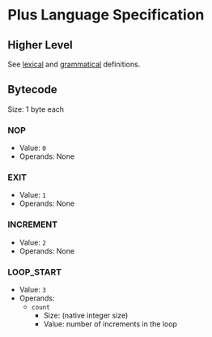 # Plus Language Specification

## Higher Level

See [lexical](../src/lang/plus1s.lex) and [grammatical](../src/lang/plus1s.y) definitions.

## Bytecode

Size: 1 byte each

### NOP

- Value: `0`
- Operands: None

### EXIT

- Value: `1`
- Operands: None

### INCREMENT

- Value: `2`
- Operands: None

### LOOP_START

- Value: `3`
- Operands:
  - `count`
    - Size: (native integer size)
    - Value: number of increments in the loop
